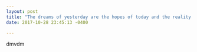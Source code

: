 ```yaml
---
layout: post
title: "The dreams of yesterday are the hopes of today and the reality of tomorrow."
date: 2017-10-28 23:45:13 -0400

---
```


dmvdm